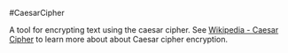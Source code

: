 #CaesarCipher

A tool for encrypting text using the caesar cipher. See [Wikipedia - Caesar Cipher](https://en.wikipedia.org/wiki/Caesar_cipher)
to learn more about about Caesar cipher encryption.